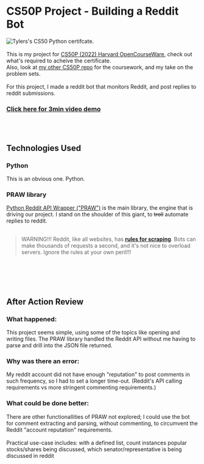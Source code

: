 # CS50P Project - Building a Reddit Bot

![Tylers's CS50 Python certifcate.](https://certificates.cs50.io/d8d2d726-c0a4-4606-a939-44beed8d0eec.png?size=letter "Tyler's cs50p cert")
<br><br>
This is my project for  [CS50P (2022) Harvard OpenCourseWare](https://cs50.harvard.edu/python/2022/), check out what's required to acheive the certificate. <br> 
Also, look at [my other CS50P repo](https://github.com/tylersay/CS50P) for the coursework, and my take on the problem sets.
<br><br>
For this project, I made a reddit bot that monitors Reddit, and post replies to reddit submissions.
### [Click here for 3min video demo](https://youtu.be/TMAgoZ9I5Ts)
<br><br>
## Technologies Used
### Python
This is an obvious one. Python.
### PRAW library
[Python Reddit API Wrapper ("PRAW")](https://praw.readthedocs.io/en/stable/index.html) is the main library, the engine that is driving our project. I stand on the shoulder of this giant, to ~~troll~~ automate replies to reddit.
<br><br>
> WARNING!!!
>Reddit, like all websites, has [**rules for scraping**](https://github.com/reddit-archive/reddit/wiki/API).
>Bots can make thousands of requests a second, and it's not nice to overload servers. Ignore the rules at your own peril!!!
<br>


<br><br>
## After Action Review
### What happened:
This project seems simple, using some of the topics like opening and writing files. The PRAW library handled the Reddit API without me having to parse and drill into the JSON file returned.
### Why was there an error:
My reddit account did not have enough "reputation" to post comments in such frequency, so I had to set a longer time-out. (Reddit's API calling requirements vs more stringent commenting requirements.)
### What could be done better:
There are other functionallities of PRAW not explored; I could use the bot for comment extracting and parsing, without commenting, to circumvent the Reddit "account reputation" requirements. 
<br><br>
Practical use-case includes: with a defined list, count instances popular stocks/shares being discussed, which senator/representative is being discussed in reddit
